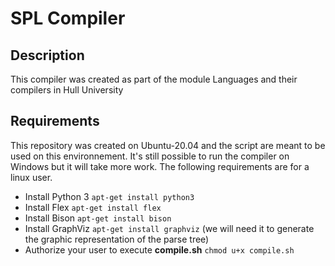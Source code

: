 # SPL Compiler

## Description
This compiler was created as part of the module Languages and their compilers in Hull University

## Requirements
This repository was created on Ubuntu-20.04 and the script are meant to be used on this environnement. It's still possible to run the compiler on Windows but it will take more work. The following requirements are for a linux user.

* Install Python 3 `apt-get install python3`
* Install Flex `apt-get install flex`
* Install Bison `apt-get install bison`
* Install GraphViz `apt-get install graphviz` (we will need it to generate the graphic representation of the parse tree)
* Authorize your user to execute **compile.sh** `chmod u+x compile.sh`